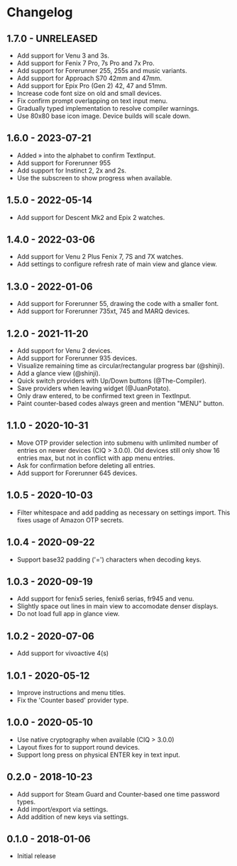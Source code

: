 # Changelog

## 1.7.0 - UNRELEASED

  * Add support for Venu 3 and 3s.
  * Add support for Fenix 7 Pro, 7s Pro and 7x Pro.
  * Add support for Forerunner 255, 255s and music variants.
  * Add support for Approach S70 42mm and 47mm.
  * Add support for Epix Pro (Gen 2) 42, 47 and 51mm.
  * Increase code font size on old and small devices.
  * Fix confirm prompt overlapping on text input menu.
  * Gradually typed implementation to resolve compiler warnings.
  * Use 80x80 base icon image. Device builds will scale down.

## 1.6.0 - 2023-07-21

  * Added » into the alphabet to confirm TextInput.
  * Add support for Forerunner 955
  * Add support for Instinct 2, 2x and 2s.
  * Use the subscreen to show progress when available.

## 1.5.0 - 2022-05-14

  * Add support for Descent Mk2 and Epix 2 watches.

## 1.4.0 - 2022-03-06

  * Add support for Venu 2 Plus Fenix 7, 7S and 7X watches.
  * Add settings to configure refresh rate of main view and glance view.

## 1.3.0 - 2022-01-06

  * Add support for Forerunner 55, drawing the code with a smaller font.
  * Add support for Forerunner 735xt, 745 and MARQ devices.

## 1.2.0 - 2021-11-20

  * Add support for Venu 2 devices.
  * Add support for Forerunner 935 devices.
  * Visualize remaining time as circular/rectangular progress bar (@shinji).
  * Add a glance view (@shinji).
  * Quick switch providers with Up/Down buttons (@The-Compiler).
  * Save providers when leaving widget (@JuanPotato).
  * Only draw entered, to be confirmed text green in TextInput.
  * Paint counter-based codes always green and mention "MENU" button.

## 1.1.0 - 2020-10-31

  * Move OTP provider selection into submenu with unlimited number of entries on
    newer devices (CIQ > 3.0.0). Old devices still only show 16 entries max, but
    not in conflict with app menu entries.
  * Ask for confirmation before deleting all entries.
  * Add support for Forerunner 645 devices.

## 1.0.5 - 2020-10-03

  * Filter whitespace and add padding as necessary on settings import. This
    fixes usage of Amazon OTP secrets.

## 1.0.4 - 2020-09-22

  * Support base32 padding ('=') characters when decoding keys.

## 1.0.3 - 2020-09-19

  * Add support for fenix5 series, fenix6 serias, fr945 and venu.
  * Slightly space out lines in main view to accomodate denser displays.
  * Do not load full app in glance view.

## 1.0.2 - 2020-07-06

  * Add support for vivoactive 4(s)

## 1.0.1 - 2020-05-12

  * Improve instructions and menu titles.
  * Fix the 'Counter based' provider type.

## 1.0.0 - 2020-05-10

  * Use native cryptography when available (CIQ > 3.0.0)
  * Layout fixes for to support round devices.
  * Support long press on physical ENTER key in text input.

## 0.2.0 - 2018-10-23

  * Add support for Steam Guard and Counter-based one time password types.
  * Add import/export via settings.
  * Add addition of new keys via settings.

## 0.1.0 - 2018-01-06

  * Initial release
